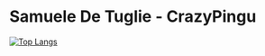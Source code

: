 # **Samuele De Tuglie - CrazyPingu**

<!-- ![CrazyPingu's github stats](https://github-readme-stats.vercel.app/api?username=CrazyPingu) -->
<!--![Top Langs](https://github-readme-stats.vercel.app/api/top-langs/?username=CrazyPingu) -->
[![Top Langs](https://github-readme-stats.vercel.app/api/top-langs/?username=CrazyPingu&layout=compact&theme=tokyonight#gh-dark-mode-only)](https://github.com/anuraghazra/github-readme-stats#gh-dark-mode-only)


